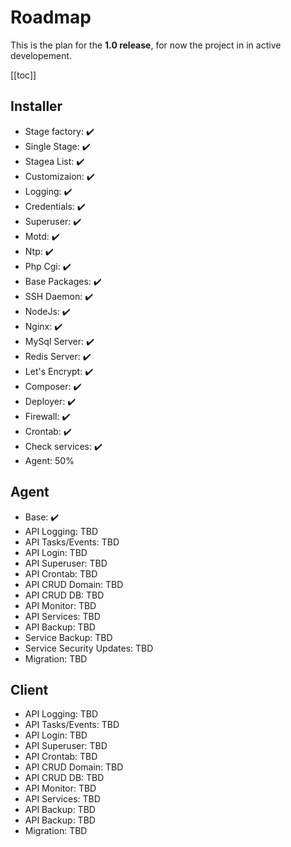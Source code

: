 # Roadmap

This is the plan for the **1.0 release**, for now the project in in active developement.

[[toc]]

## Installer

- Stage factory: :heavy_check_mark:
- Single Stage: :heavy_check_mark:
- Stagea List: :heavy_check_mark:
- Customizaion: :heavy_check_mark:
- Logging: :heavy_check_mark:
- Credentials: :heavy_check_mark:
- Superuser: :heavy_check_mark:
- Motd: :heavy_check_mark:
- Ntp: :heavy_check_mark:
- Php Cgi: :heavy_check_mark:
- Base Packages: :heavy_check_mark:
- SSH Daemon: :heavy_check_mark:
- NodeJs: :heavy_check_mark:
- Nginx: :heavy_check_mark:
- MySql Server: :heavy_check_mark:
- Redis Server: :heavy_check_mark:
- Let's Encrypt: :heavy_check_mark:
- Composer: :heavy_check_mark:
- Deployer: :heavy_check_mark:
- Firewall: :heavy_check_mark:
- Crontab: :heavy_check_mark:
- Check services: :heavy_check_mark:
- Agent: 50%

## Agent

- Base: :heavy_check_mark:
- API Logging: TBD
- API Tasks/Events: TBD
- API Login: TBD
- API Superuser: TBD
- API Crontab: TBD
- API CRUD Domain: TBD
- API CRUD DB: TBD
- API Monitor: TBD
- API Services: TBD
- API Backup: TBD
- Service Backup: TBD
- Service Security Updates: TBD
- Migration: TBD

## Client

- API Logging: TBD
- API Tasks/Events: TBD
- API Login: TBD
- API Superuser: TBD
- API Crontab: TBD
- API CRUD Domain: TBD
- API CRUD DB: TBD
- API Monitor: TBD
- API Services: TBD
- API Backup: TBD
- API Backup: TBD
- Migration: TBD